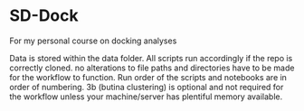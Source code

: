 # SD-Dock
For my personal course on docking analyses

Data is stored within the data folder.
All scripts run accordingly if the repo is correctly cloned. no alterations to file paths and directories have to be made for the workflow to function.
Run order of the scripts and notebooks are in order of numbering. 3b (butina clustering) is optional and not required for the workflow unless your machine/server has plentiful memory available.
